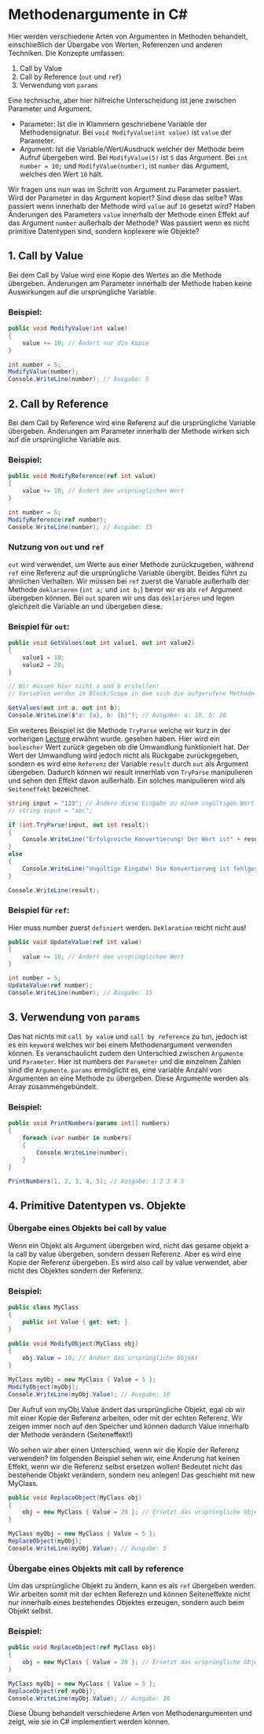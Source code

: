 # Methodenargumente in C#

Hier werden verschiedene Arten von Argumenten in Methoden behandelt, einschließlich der Übergabe von Werten, Referenzen und anderen Techniken. Die Konzepte umfassen:

1. Call by Value
2. Call by Reference (`out` und `ref`)
3. Verwendung von `params`

Eine technische, aber hier hilfreiche Unterscheidung ist jene zwischen Parameter und Argument.
* Parameter: Ist die in Klammern geschriebene Variable der Methodensignatur. Bei ``void ModifyValue(int value)`` ist ``value`` der Parameter.
* Argument: Ist die Variable/Wert/Ausdruck welcher der Methode beim Aufruf übergeben wird. Bei ``ModifyValue(5)`` ist ``5`` das Argument. Bei ``int number = 10;`` und ``ModifyValue(number)``, ist ``number`` das Argument, welches den Wert ``10`` hält.

Wir fragen uns nun was im Schritt von Argument zu Parameter passiert. Wird der Parameter in das Argument kopiert? Sind diese das selbe? Was passiert wenn innerhalb der Methode wird ``value`` auf ``10`` gesetzt wird? Haben Änderungen des Parameters ``value`` innerhalb der Methode einen Effekt auf das Argument ``number`` außerhalb der Methode? Was passiert wenn es nicht primitive Datentypen sind, sondern koplexere wie Objekte? 

## 1. Call by Value
Bei dem Call by Value wird eine Kopie des Wertes an die Methode übergeben. Änderungen am Parameter innerhalb der Methode haben keine Auswirkungen auf die ursprüngliche Variable.

### Beispiel:
```csharp
public void ModifyValue(int value)
{
    value += 10; // Ändert nur die Kopie
}

int number = 5;
ModifyValue(number);
Console.WriteLine(number); // Ausgabe: 5
```

## 2. Call by Reference

Bei dem Call by Reference wird eine Referenz auf die ursprüngliche Variable übergeben. Änderungen am Parameter innerhalb der Methode wirken sich auf die ursprüngliche Variable aus.

### Beispiel:
```csharp
public void ModifyReference(ref int value)
{
    value += 10; // Ändert den ursprünglichen Wert
}

int number = 5;
ModifyReference(ref number);
Console.WriteLine(number); // Ausgabe: 15
```

### Nutzung von `out` und `ref`

`out` wird verwendet, um Werte aus einer Methode zurückzugeben, während `ref` eine Referenz auf die ursprüngliche Variable übergibt.
Beides führt zu ähnlichen Verhalten. Wir müssen bei `ref` zuerst die Variable außerhalb der Methode `deklarieren` (`int a;` und `int b;`) bevor wir es als `ref` Argument übergeben können.
Bei `out` sparen wir uns das `deklarieren` und legen gleichzeit die Variable an und übergeben diese.
### Beispiel für `out`:
```csharp
public void GetValues(out int value1, out int value2)
{
    value1 = 10;
    value2 = 20;
}

// Wir müssen hier nicht a und b erstellen! 
// Variablen werden im Block/Scope in dem sich die aufgerufene Methode befindet angelegt

GetValues(out int a, out int b);
Console.WriteLine($"a: {a}, b: {b}"); // Ausgabe: a: 10, b: 20
```

Ein weiteres Beispiel ist die Methode `TryParse` welche wir kurz in der vorherigen [Lecture](../../L02TypenUndOperatoren/Skripten/L02.3VariablenUmwandeln.md) erwähnt wurde. 
gesehen haben. Hier wird ein `boolescher` Wert zurück gegeben ob die Umwandlung funktioniert hat.
Der Wert der Umwandlung wird jedoch nicht als Rückgabe zurückgegeben, sondern es wird eine `Referenz` der Variable `result` durch `out` als Argument übergeben.
Dadurch können wir result innerhlab von `TryParse` manipulieren und sehen den Effekt davon außerhalb.
Ein solches manipulieren wird als `Seiteneffekt` bezeichnet.

```csharp
string input = "123"; // Ändere diese Eingabe zu einem ungültigen Wert wie "abc"
// string input = "abc"; 

if (int.TryParse(input, out int result))
{
    Console.WriteLine("Erfolgreiche Konvertierung! Der Wert ist" + result);
}
else
{
    Console.WriteLine("Ungültige Eingabe! Die Konvertierung ist fehlgeschlagen: Wert: " + result);
}

Console.WriteLine(result);
```


### Beispiel für `ref`:
Hier muss number zuerst `definiert` werden. `Deklaration` reicht nicht aus!
```csharp
public void UpdateValue(ref int value)
{
    value += 10; // Ändert den ursprünglichen Wert
}

int number = 5;
UpdateValue(ref number);
Console.WriteLine(number); // Ausgabe: 15
```

## 3. Verwendung von `params`
Das hat nichts mit `call by value` und `call by reference` zu tun, jedoch ist es ein `keyword` welches wir bei einem Methodenargument verwenden können.
Es veranschaulicht zudem den Unterschied zwischen `Argumente` und `Parameter`. Hier ist numbers der `Parameter` und die einzelnen Zahlen sind die `Argumente`.
`params` ermöglicht es, eine variable Anzahl von Argumenten an eine Methode zu übergeben. Diese Argumente werden als Array zusammengebündelt.

### Beispiel:
```csharp
public void PrintNumbers(params int[] numbers)
{
    foreach (var number in numbers)
    {
        Console.WriteLine(number);
    }
}

PrintNumbers(1, 2, 3, 4, 5); // Ausgabe: 1 2 3 4 5
```

## 4. Primitive Datentypen vs. Objekte

### Übergabe eines Objekts bei call by value
Wenn ein Objekt als Argument übergeben wird, nicht das gesame objekt a la call by value übergeben, sondern dessen Referenz. Aber es wird eine Kopie der Referenz übergeben. Es wird also call by value verwendet, aber nicht des Objektes sondern der Referenz. 

### Beispiel:
```csharp
public class MyClass
{
    public int Value { get; set; }
}

public void ModifyObject(MyClass obj)
{
    obj.Value = 10; // Ändert das ursprüngliche Objekt
}

MyClass myObj = new MyClass { Value = 5 };
ModifyObject(myObj);
Console.WriteLine(myObj.Value); // Ausgabe: 10
```

Der Aufruf von myObj.Value ändert das ursprüngliche Objekt, egal ob wir mit einer Kopie der Referenz arbeiten, oder mit der echten Referenz. Wir zeigen immer noch auf den Speicher und können dadurch Value innerhalb der Methode verändern (Seiteneffekt!)

Wo sehen wir aber einen Unterschied, wenn wir die Kopie der Referenz verwenden?
Im folgenden Beispiel sehen wir, eine Änderung hat keinen Effekt, wenn wir die Referenz selbst ersetzen wollen! Bedeutet nicht das bestehende Objekt verändern, sondern neu anlegen!
Das geschieht mit new MyClass.
```csharp
public void ReplaceObject(MyClass obj)
{
    obj = new MyClass { Value = 20 }; // Ersetzt das ursprüngliche Objekt
}

MyClass myObj = new MyClass { Value = 5 };
ReplaceObject(myObj);
Console.WriteLine(myObj.Value); // Ausgabe: 5
```

### Übergabe eines Objekts mit call by reference
Um das ursprüngliche Objekt zu ändern, kann es als `ref` übergeben werden. Wir arbeiten somit mit der echten Referezn und können Seiteneffekte nicht nur innerhalb eines bestehendes Objektes erzeugen, sondern auch beim Objekt selbst.

### Beispiel:
```csharp
public void ReplaceObject(ref MyClass obj)
{
    obj = new MyClass { Value = 20 }; // Ersetzt das ursprüngliche Objekt
}

MyClass myObj = new MyClass { Value = 5 };
ReplaceObject(ref myObj);
Console.WriteLine(myObj.Value); // Ausgabe: 20
```

Diese Übung behandelt verschiedene Arten von Methodenargumenten und zeigt, wie sie in C# implementiert werden können.